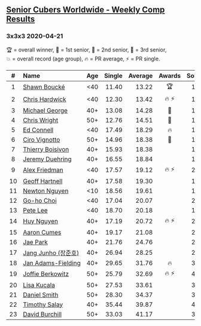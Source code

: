 <style>table {white-space: nowrap;}</style>

## [Senior Cubers Worldwide - Weekly Comp Results](/scw-comp/results/)
### 3x3x3 2020-04-21

<span style="white-space: nowrap;">🏆 = overall winner</span>, <span style="white-space: nowrap;">🥇 = 1st senior</span>, <span style="white-space: nowrap;">🥈 = 2nd senior</span>, <span style="white-space: nowrap;">🥉 = 3rd senior</span>, <span style="white-space: nowrap;">💥 = overall record (age group)</span>, <span style="white-space: nowrap;">🔥 = PR average</span>, <span style="white-space: nowrap;">⚡ = PR single</span>.

| # | Name | Age | Single | Average | Awards | Solve 1 | Solve 2 | Solve 3 | Solve 4 | Solve 5 | Video |
| :--: | :-- | :--: | --: | --: | :--: | --: | --: | --: | --: | --: | :-- |
| 1 | [Shawn Boucké](../../persons/shawn_boucke/333.md) | <40 | 11.40 | 13.22 | 🏆 | 15.41 | 11.77 | 12.79 | 11.40 | 15.10 | [Link](https://www.facebook.com/ShawnBoucke/videos/3240886285923132) |
| 2 | [Chris Hardwick](../../persons/chris_hardwick/333.md) | <40 | 12.30 | 13.42 | 🔥 ⚡ | 13.95 | 12.76 | 13.55 | 14.75 | 12.30 | [Link](https://www.facebook.com/events/880278499062375?view=permalink&id=881086485648243) |
| 3 | [Michael George](../../persons/michael_george/333.md) | 40+ | 13.08 | 14.28 | 🥇 | 14.59 | 25.87 | 13.84 | 14.41 | 13.08 | [Link](https://www.facebook.com/events/880278499062375?view=permalink&id=884135612009997) |
| 4 | [Chris Wright](../../persons/chris_wright/333.md) | 50+ | 12.76 | 14.51 | 🥈 | 12.76 | 15.35 | 14.64 | 22.02 | 13.54 | [Link](https://www.facebook.com/events/880278499062375?view=permalink&id=884787265278165) |
| 5 | [Ed Connell](../../persons/ed_connell/333.md) | <40 | 17.49 | 18.29 | 🔥 | 19.81 | 17.49 | 17.96 | 19.35 | 17.55 | [Link](https://www.facebook.com/events/880278499062375?view=permalink&id=883228898767335) |
| 6 | [Ciro Vignotto](../../persons/ciro_vignotto/333.md) | 50+ | 14.96 | 18.38 | 🥉 | 19.02 | 14.96 | 21.60 | 16.36 | 19.75 | [Link](https://www.facebook.com/ciro.vignotto/videos/10221784492137123) |
| 7 | [Thierry Boisivon](../../persons/thierry_boisivon/333.md) | 40+ | 15.93 | 18.38 |  | 18.56 | 15.93 | 19.06 | 17.53 | 23.50 | [Link](https://www.facebook.com/events/880278499062375?view=permalink&id=881982588891966) |
| 8 | [Jeremy Duehring](../../persons/jeremy_duehring/333.md) | 40+ | 16.55 | 18.84 |  | 16.55 | 20.34 | 18.40 | 19.02 | 19.10 | [Link](https://www.facebook.com/events/880278499062375?view=permalink&id=882477718842453) |
| 9 | [Alex Friedman](../../persons/alex_friedman/333.md) | <40 | 17.57 | 19.12 | 🔥 ⚡ | 20.52 | 22.53 | 19.25 | 17.57 | 17.60 | [Link](https://www.facebook.com/events/880278499062375?view=permalink&id=883238492099709) |
| 10 | [Geoff Hartnell](../../persons/geoff_hartnell/333.md) | 40+ | 17.58 | 19.30 |  | 18.23 | 18.23 | 25.73 | 21.43 | 17.58 | [Link](https://www.facebook.com/events/880278499062375?view=permalink&id=884956875261204) |
| 11 | [Newton Nguyen](../../persons/newton_nguyen/333.md) | <10 | 18.56 | 19.61 |  | 19.06 | 20.15 | 19.63 | 23.45 | 18.56 | [Link](https://www.facebook.com/events/880278499062375?view=permalink&id=881358878954337) |
| 12 | [Go-ho Choi](../../persons/go_ho_choi/333.md) | <40 | 17.04 | 20.07 |  | 23.97 | 19.75 | 17.04 | 22.10 | 18.36 | [Link](https://www.facebook.com/events/880278499062375?view=permalink&id=884680935288798) |
| 13 | [Pete Lee](../../persons/pete_lee/333.md) | <40 | 18.70 | 20.18 |  | 19.90 | 23.83 | 20.95 | 19.70 | 18.70 | [Link](https://www.facebook.com/events/880278499062375?view=permalink&id=884138125343079) |
| 14 | [Huy Nguyen](../../persons/huy_nguyen/333.md) | 40+ | 17.19 | 20.72 | 🔥 ⚡ | 20.90 | 21.31 | 17.19 | 24.36 | 19.96 | [Link](https://www.facebook.com/events/880278499062375?view=permalink&id=881358878954337) |
| 15 | [Aaron Cumes](../../persons/aaron_cumes/333.md) | 40+ | 19.17 | 21.08 |  | 21.61 | 19.17 | 21.34 | 20.29 | 22.47 | [Link](https://www.facebook.com/events/880278499062375?view=permalink&id=881697385587153) |
| 16 | [Jae Park](../../persons/jae_park/333.md) | 40+ | 21.76 | 24.76 |  | 25.41 | 24.38 | 26.25 | 24.49 | 21.76 | [Link](https://www.facebook.com/events/880278499062375?view=permalink&id=881342645622627) |
| 17 | [Jang Junho (장준호)](../../persons/jang_junho/333.md) | 40+ | 26.94 | 28.25 |  | 28.71 | 30.98 | 29.07 | 26.98 | 26.94 | [Link](https://www.facebook.com/events/880278499062375?view=permalink&id=884489028641322) |
| 18 | [Jan Adams-Fielding](../../persons/jan_adams_fielding/333.md) | 40+ | 29.65 | 31.76 | 🔥 | 32.25 | 29.65 | 45.30 | 33.14 | 29.88 | [Link](https://www.facebook.com/events/880278499062375?view=permalink&id=884249048665320) |
| 19 | [Joffie Berkowitz](../../persons/joffie_berkowitz/333.md) | 50+ | 25.79 | 32.69 | 🔥 ⚡ | 41.46 | 31.26 | 38.47 | 25.79 | 28.33 | [Link](https://www.facebook.com/events/880278499062375?view=permalink&id=884736665283225) |
| 20 | [Lisa Kucala](../../persons/lisa_kucala/333.md) | 50+ | 27.53 | 33.61 |  | 30.84 | 39.14 | 39.86 | 30.85 | 27.53 | [Link](https://www.facebook.com/events/880278499062375?view=permalink&id=884904821933076) |
| 21 | [Daniel Smith](../../persons/daniel_smith/333.md) | 50+ | 28.30 | 34.37 |  | 30.91 | 40.18 | 32.03 | 40.62 | 28.30 | [Link](https://www.facebook.com/events/880278499062375?view=permalink&id=885061715250720) |
| 22 | [Timothy Salay](../../persons/timothy_salay/333.md) | 40+ | 35.44 | 39.87 |  | 44.43 | 39.08 | 35.44 | 36.16 | 44.37 | [Link](https://www.facebook.com/events/880278499062375?view=permalink&id=881701672253391) |
| 23 | [David Burchill](../../persons/david_burchill/333.md) | 50+ | 33.03 | 41.17 |  | 33.03 | 45.61 | 43.93 | 35.11 | 44.46 | [Link](https://www.facebook.com/events/880278499062375?view=permalink&id=884812808608944) |

<!-- Global site tag (gtag.js) - Google Analytics -->
<script async src="https://www.googletagmanager.com/gtag/js?id=UA-86348435-3"></script>
<script>window.dataLayer = window.dataLayer || []; function gtag() {dataLayer.push(arguments);} gtag('js', new Date()); gtag('config', 'UA-86348435-3');</script>
